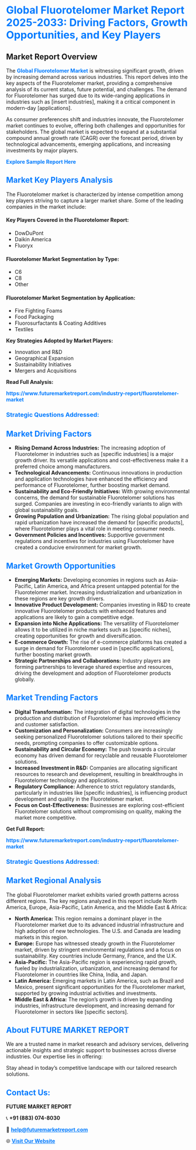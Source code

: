 <h1 style="color: #007BFF;">Global Fluorotelomer Market Report 2025-2033: Driving Factors, Growth Opportunities, and Key Players</h1>

<section id="overview">
<h2>Market Report Overview</h2>
<p>The <a href="https://www.futuremarketreport.com/industry-report/fluorotelomer-market" style="color: #007BFF; text-decoration: none;"><strong>Global Fluorotelomer Market</strong></a> is witnessing significant growth, driven by increasing demand across various industries. This report delves into the key aspects of the Fluorotelomer market, providing a comprehensive analysis of its current status, future potential, and challenges. The demand for Fluorotelomer has surged due to its wide-ranging applications in industries such as [insert industries], making it a critical component in modern-day [applications].</p>
<p>As consumer preferences shift and industries innovate, the Fluorotelomer market continues to evolve, offering both challenges and opportunities for stakeholders. The global market is expected to expand at a substantial compound annual growth rate (CAGR) over the forecast period, driven by technological advancements, emerging applications, and increasing investments by major players.</p>
</section>

<section id="overview">
<p><a href="https://www.futuremarketreport.com/request-sample/reportId=60874" style="color: #007BFF; text-decoration: none;"><strong>Explore Sample Report Here</strong></a></p>
</section>

<section id="key-players">
<h2 style="color: #007BFF;">Market Key Players Analysis</h2>
<p>The Fluorotelomer market is characterized by intense competition among key players striving to capture a larger market share. Some of the leading companies in the market include:</p>
<h4>Key Players Covered in the Fluorotelomer Report:</h4>
<ul><li>DowDuPont</li><li>Daikin America</li><li>Fluoryx</li></ul>
<h4>Fluorotelomer Market Segmentation by Type:</h4>
<ul><li>C6</li><li>C8</li><li>Other</li></ul>

<h4>Fluorotelomer Market Segmentation by Application:</h4>
<ul><li>Fire Fighting Foams</li><li>Food Packaging</li><li>Fluorosurfactants &amp; Coating Additives</li><li>Textiles</li></ul>
<p><strong>Key Strategies Adopted by Market Players:</strong></p>
<ul>
<li>Innovation and R&D</li>
<li>Geographical Expansion</li>
<li>Sustainability Initiatives</li>
<li>Mergers and Acquisitions</li>
</ul>
</section>

<section>
<p><strong>Read Full Analysis: </strong></p><a href="https://www.futuremarketreport.com/industry-report/fluorotelomer-market" style="color: #007BFF; text-decoration: none;"><strong>https://www.futuremarketreport.com/industry-report/fluorotelomer-market</strong></a>
<h3 style="color: #007BFF;">Strategic Questions Addressed:</h3>
</section>

<section id="driving-factors">
<h2 style="color: #007BFF;">Market Driving Factors</h2>
<ul>
<li><strong>Rising Demand Across Industries:</strong> The increasing adoption of Fluorotelomer in industries such as [specific industries] is a major growth driver. Its versatile applications and cost-effectiveness make it a preferred choice among manufacturers.</li>
<li><strong>Technological Advancements:</strong> Continuous innovations in production and application technologies have enhanced the efficiency and performance of Fluorotelomer, further boosting market demand.</li>
<li><strong>Sustainability and Eco-Friendly Initiatives:</strong> With growing environmental concerns, the demand for sustainable Fluorotelomer solutions has surged. Companies are investing in eco-friendly variants to align with global sustainability goals.</li>
<li><strong>Growing Population and Urbanization:</strong> The rising global population and rapid urbanization have increased the demand for [specific products], where Fluorotelomer plays a vital role in meeting consumer needs.</li>
<li><strong>Government Policies and Incentives:</strong> Supportive government regulations and incentives for industries using Fluorotelomer have created a conducive environment for market growth.</li>
</ul>
</section>

<section id="growth-opportunities">
<h2 style="color: #007BFF;">Market Growth Opportunities</h2>
<ul>
<li><strong>Emerging Markets:</strong> Developing economies in regions such as Asia-Pacific, Latin America, and Africa present untapped potential for the Fluorotelomer market. Increasing industrialization and urbanization in these regions are key growth drivers.</li>
<li><strong>Innovative Product Development:</strong> Companies investing in R&D to create innovative Fluorotelomer products with enhanced features and applications are likely to gain a competitive edge.</li>
<li><strong>Expansion into Niche Applications:</strong> The versatility of Fluorotelomer allows it to be utilized in niche markets such as [specific niches], creating opportunities for growth and diversification.</li>
<li><strong>E-commerce Growth:</strong> The rise of e-commerce platforms has created a surge in demand for Fluorotelomer used in [specific applications], further boosting market growth.</li>
<li><strong>Strategic Partnerships and Collaborations:</strong> Industry players are forming partnerships to leverage shared expertise and resources, driving the development and adoption of Fluorotelomer products globally.</li>
</ul>
</section>

<section id="trending-factors">
<h2 style="color: #007BFF;">Market Trending Factors</h2>
<ul>
<li><strong>Digital Transformation:</strong> The integration of digital technologies in the production and distribution of Fluorotelomer has improved efficiency and customer satisfaction.</li>
<li><strong>Customization and Personalization:</strong> Consumers are increasingly seeking personalized Fluorotelomer solutions tailored to their specific needs, prompting companies to offer customizable options.</li>
<li><strong>Sustainability and Circular Economy:</strong> The push towards a circular economy has driven demand for recyclable and reusable Fluorotelomer solutions.</li>
<li><strong>Increased Investment in R&D:</strong> Companies are allocating significant resources to research and development, resulting in breakthroughs in Fluorotelomer technology and applications.</li>
<li><strong>Regulatory Compliance:</strong> Adherence to strict regulatory standards, particularly in industries like [specific industries], is influencing product development and quality in the Fluorotelomer market.</li>
<li><strong>Focus on Cost-Effectiveness:</strong> Businesses are exploring cost-efficient Fluorotelomer solutions without compromising on quality, making the market more competitive.</li>
</ul>
</section>

<section>
<p><strong>Get Full Report: </strong></p><a href="https://www.futuremarketreport.com/industry-report/fluorotelomer-market" style="color: #007BFF; text-decoration: none;"><strong>https://www.futuremarketreport.com/industry-report/fluorotelomer-market</strong></a>
<h3 style="color: #007BFF;">Strategic Questions Addressed:</h3>
</section>


<section id="regional-analysis">
<h2 style="color: #007BFF;">Market Regional Analysis</h2>
<p>The global Fluorotelomer market exhibits varied growth patterns across different regions. The key regions analyzed in this report include North America, Europe, Asia-Pacific, Latin America, and the Middle East & Africa:</p>
<ul>
<li><strong>North America:</strong> This region remains a dominant player in the Fluorotelomer market due to its advanced industrial infrastructure and high adoption of new technologies. The U.S. and Canada are leading markets in this region.</li>
<li><strong>Europe:</strong> Europe has witnessed steady growth in the Fluorotelomer market, driven by stringent environmental regulations and a focus on sustainability. Key countries include Germany, France, and the U.K.</li>
<li><strong>Asia-Pacific:</strong> The Asia-Pacific region is experiencing rapid growth, fueled by industrialization, urbanization, and increasing demand for Fluorotelomer in countries like China, India, and Japan.</li>
<li><strong>Latin America:</strong> Emerging markets in Latin America, such as Brazil and Mexico, present significant opportunities for the Fluorotelomer market, supported by growing industrial activities and investments.</li>
<li><strong>Middle East & Africa:</strong> The region’s growth is driven by expanding industries, infrastructure development, and increasing demand for Fluorotelomer in sectors like [specific sectors].</li>
</ul>
</section>

<footer>
<h2 style="color: #007BFF;">About FUTURE MARKET REPORT</h2>
<p>We are a trusted name in market research and advisory services, delivering actionable insights and strategic support to businesses across diverse industries. Our expertise lies in offering:</p>

<p>Stay ahead in today’s competitive landscape with our tailored research solutions.</p>

<h2 style="color: #007BFF;">Contact Us:</h2>
<p><strong>FUTURE MARKET REPORT</strong></p>
<p>📞 <strong>+91 (883) 074-8030</strong></p>
<p>📧 <strong><a href="mailto:help@futuremarketreport.com" style="color: #007BFF;">help@futuremarketreport.com</a></strong></p>
<p>🌐 <strong><a href="https://www.futuremarketreport.com/" style="color: #007BFF;">Visit Our Website</a></strong></p>
</footer>
